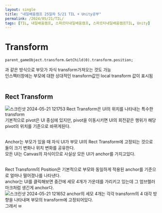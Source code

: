 ```yaml
---
layout: single
title: "내일배움캠프 25일차 5/21 TIL + Unity공부"
permalink: /2024/05/21/TIL/
tags: [TIL, 내일배움캠프, 스파르타내일배움캠프, 스파르타내일배움캠프TIL, Unity]
---
```


# Transform
```
parent_gameObject.transform.GetChild(0).transform.position;
```
과 같은 방식으로 부모가 자식 transform가져오는 것도 가능<br>
인스펙터창에는 부모에 대한 상대적인 transform값인 local transform 값이 표시됨<br>
<br>
## Rect Transform
![스크린샷 2024-05-21 121753](https://github.com/LeeSangSoos/LeeSangSoos.github.io/assets/105085706/1c2b5c8c-1f3b-42d2-9d03-71589f930637)
Rect Transform은 UI의 위치를 나타내는 특수한 transform<br>
기본적으로 pivot은 UI 중심에 있지만, pivot을 이동시키면 UI의 회전같은 행위가 해당 pivot의 위치를 기준으로 바뀌게된다.<br><br>

Anchor는 부모가 있을 때 자식 UI가 부모 UI의 Rect Transform에 고정되는 것으로 둘이 크기 변화나 위치 변화를 공유한다.<br>
모든 UI는 Canvas의 자식이므로 사실상 모든 UI가 anchor를 가지고있다.<br><br>

Rect Transform의 Position은 기본적으로 부모와 동일하게 적용된 anchor를 기준으로 얼마나 떨어졌나를 나타낸다.<br>
anchor는 UI를 클릭해보면 중간에 세모 4개가 가운데를 가리키고 있는데 그 엄브렐러 마크처럼 생긴게 anchor다.<br>
![스크린샷 2024-05-21 121652](https://github.com/LeeSangSoos/LeeSangSoos.github.io/assets/105085706/b2a2b4ec-cabe-42a5-93c2-75656371af29)
anchor의 세모 4개는 각각 transform의 4 대각 방향을 나타내며 부모의 transform에 고정되어있다.<br>
그래서 ㅂ
